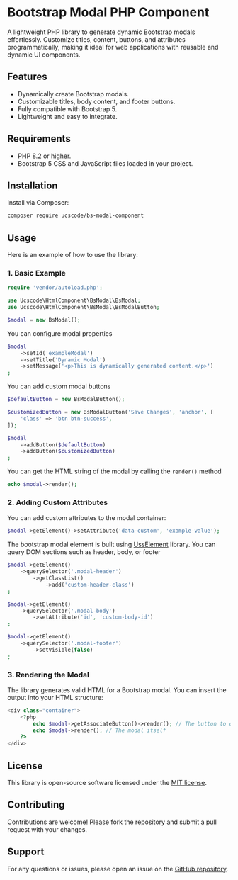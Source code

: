 # Bootstrap Modal PHP Component

A lightweight PHP library to generate dynamic Bootstrap modals effortlessly. Customize titles, content, buttons, and attributes programmatically, making it ideal for web applications with reusable and dynamic UI components.

## Features
- Dynamically create Bootstrap modals.
- Customizable titles, body content, and footer buttons.
- Fully compatible with Bootstrap 5.
- Lightweight and easy to integrate.

## Requirements
- PHP 8.2 or higher.
- Bootstrap 5 CSS and JavaScript files loaded in your project.

## Installation

Install via Composer:

```bash
composer require ucscode/bs-modal-component
```

## Usage

Here is an example of how to use the library:

### 1. Basic Example

```php
require 'vendor/autoload.php';

use Ucscode\HtmlComponent\BsModal\BsModal;
use Ucscode\HtmlComponent\BsModal\BsModalButton;

$modal = new BsModal();
```

You can configure modal properties

```php
$modal
    ->setId('exampleModal')
    ->setTitle('Dynamic Modal')
    ->setMessage('<p>This is dynamically generated content.</p>')
;
```

You can add custom modal buttons

```php
$defaultButton = new BsModalButton();

$customizedButton = new BsModalButton('Save Changes', 'anchor', [
    'class' => 'btn btn-success',
]);

$modal
    ->addButton($defaultButton)
    ->addButton($customizedButton)
;
```

You can get the HTML string of the modal by calling the `render()` method

```php
echo $modal->render();
```

### 2. Adding Custom Attributes

You can add custom attributes to the modal container:

```php
$modal->getElement()->setAttribute('data-custom', 'example-value');
```

The bootstrap modal element is built using [UssElement](https://github.com/ucscode/uss-element) library. You can query DOM sections such as header, body, or footer


```php
$modal->getElement()
    ->querySelector('.modal-header')
        ->getClassList()
            ->add('custom-header-class')
;
```

```php
$modal->getElement()
    ->querySelector('.modal-body')
        ->setAttribute('id', 'custom-body-id')
;
```

```php
$modal->getElement()
    ->querySelector('.modal-footer')
        ->setVisible(false)
;
```

### 3. Rendering the Modal

The library generates valid HTML for a Bootstrap modal. You can insert the output into your HTML structure:

```php
<div class="container">
    <?php 
        echo $modal->getAssociateButton()->render(); // The button to open the modal
        echo $modal->render(); // The modal itself
    ?>
</div>
```

## License

This library is open-source software licensed under the [MIT license](LICENSE).

## Contributing

Contributions are welcome! Please fork the repository and submit a pull request with your changes.

## Support

For any questions or issues, please open an issue on the [GitHub repository](https://github.com/your-vendor-name/bootstrap-modal-generator).


